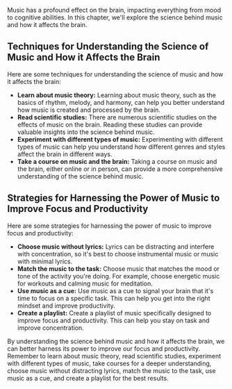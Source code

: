 
Music has a profound effect on the brain, impacting everything from mood to cognitive abilities. In this chapter, we'll explore the science behind music and how it affects the brain.

Techniques for Understanding the Science of Music and How it Affects the Brain
------------------------------------------------------------------------------

Here are some techniques for understanding the science of music and how it affects the brain:

* **Learn about music theory:** Learning about music theory, such as the basics of rhythm, melody, and harmony, can help you better understand how music is created and processed by the brain.
* **Read scientific studies:** There are numerous scientific studies on the effects of music on the brain. Reading these studies can provide valuable insights into the science behind music.
* **Experiment with different types of music:** Experimenting with different types of music can help you understand how different genres and styles affect the brain in different ways.
* **Take a course on music and the brain:** Taking a course on music and the brain, either online or in person, can provide a more comprehensive understanding of the science behind music.

Strategies for Harnessing the Power of Music to Improve Focus and Productivity
------------------------------------------------------------------------------

Here are some strategies for harnessing the power of music to improve focus and productivity:

* **Choose music without lyrics:** Lyrics can be distracting and interfere with concentration, so it's best to choose instrumental music or music with minimal lyrics.
* **Match the music to the task:** Choose music that matches the mood or tone of the activity you're doing. For example, choose energetic music for workouts and calming music for meditation.
* **Use music as a cue:** Use music as a cue to signal your brain that it's time to focus on a specific task. This can help you get into the right mindset and improve productivity.
* **Create a playlist:** Create a playlist of music specifically designed to improve focus and productivity. This can help you stay on task and improve concentration.

By understanding the science behind music and how it affects the brain, we can better harness its power to improve our focus and productivity. Remember to learn about music theory, read scientific studies, experiment with different types of music, take courses for a deeper understanding, choose music without distracting lyrics, match the music to the task, use music as a cue, and create a playlist for the best results.
